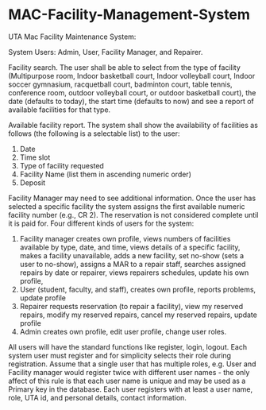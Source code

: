 # MAC-Facility-Management-System

UTA Mac Facility Maintenance System:

System Users: Admin, User, Facility Manager, and Repairer.

Facility search. The user shall be able to select from the type of facility (Multipurpose room, Indoor basketball court, Indoor volleyball court, Indoor soccer gymnasium, racquetball court, badminton court, table tennis, conference room, outdoor volleyball court, or outdoor basketball court), the date (defaults to today), the start time (defaults to now) and see a report of available facilities for that type.

Available facility report. The system shall show the availability of facilities as follows (the following is a selectable list) to the user:
1.	Date
2.	Time slot
3.	Type of facility requested
4.	Facility Name (list them in ascending numeric order)
5.	Deposit

 Facility Manager may need to see additional information.
Once the user has selected a specific facility the system assigns the first available numeric facility number (e.g., CR 2). The reservation is not considered complete until it is paid for.
Four different kinds of users for the system:
1.	Facility manager 
	creates own profile,
views numbers of facilities available by type, date, and time,
views details of a specific facility,
makes a facility unavailable,
adds a new facility,
set no-show (sets a user to no-show),
assigns a MAR to a repair staff,
searches assigned repairs by date or repairer,
views repairers schedules,
update his own profile,
2.	User (student, faculty, and staff),
creates own profile,
reports problems,
update profile
3.	Repairer
requests reservation (to repair a facility),
view my reserved repairs,
modify my reserved repairs,
cancel my reserved repairs,
update profile
4.	Admin
creates own profile,
edit user profile,
change user roles.

All users will have the standard functions like register, login, logout. Each system user must register and for simplicity selects their role during registration. Assume that a single user that has multiple roles, e.g. User and Facility manager would register twice with different user names - the only affect of this rule is that each user name is unique and may be used as a Primary key in the database. Each user registers with at least a user name, role, UTA id, and personal details, contact information.
